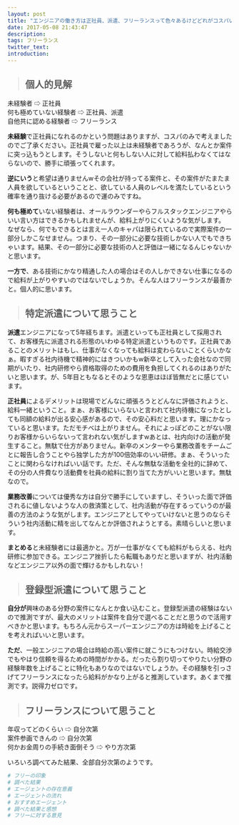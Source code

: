 ```yaml
---
layout: post
title: "エンジニアの働き方は正社員、派遣、フリーランスって色々あるけどどれがコスパいいの？"
date: 2017-05-08 21:43:47
description:
tags: フリーランス
twitter_text:
introduction:
---
```


> ## 個人的見解

未経験者 ⇨ 正社員  
何も極めていない経験者 ⇨ 正社員、派遣  
自他共に認める経験者 ⇨ フリーランス

**未経験**で正社員になれるのかという問題はありますが、コスパのみで考えましたのでご了承ください。正社員で雇った以上は未経験者であろうが、なんとか案件に突っ込もうとします。そうしないと何もしない人に対して給料払わなくてはならないので、勝手に頑張ってくれます。

**逆にいう**と希望は通りませんwその会社が持ってる案件と、その案件がたまたま人員を欲しているということと、欲している人員のレベルを満たしているという確率を通り抜ける必要があるので運のみですね。  

**何も極めて**いない経験者は、オールラウンダーやらフルスタックエンジニアやらいい言い方はできるかもしれませんが、給料上がりにくいような気がします。  
なぜなら、何でもできるとは言え一人のキャパは限られているので実際案件の一部分しかこなせません。つまり、その一部分に必要な技術しかない人でもできちゃいます。結果、その一部分に必要な技術の人と評価は一緒になるんじゃないかと思います。  

**一方で**、ある技術にかなり精通した人の場合はその人しかできない仕事になるので給料が上がりやすいのではないでしょうか。そんな人はフリーランスが最善かと。個人的に思います。

> ## 特定派遣について思うこと

**派遣**エンジニアになって5年経ちます。派遣といっても正社員として採用されて、お客様先に派遣される形態のいわゆる特定派遣というものです。正社員であることのメリットはもし、仕事がなくなっても給料は変わらないことくらいかなぁ。暇すぎる社内待機で精神的にはきついかもw新卒として入った会社なので同期がいたり、社内研修やら資格取得のための費用を負担してくれるのはありがたいと思います。が、5年目ともなるとそのような恩恵はほぼ皆無だとに感じています。

**正社員**によるデメリットは現場でどんなに頑張ろうとどんなに評価されようと、給料一緒ということ。まぁ、お客様にいらないと言われて社内待機になったとしても同額の給料が出る安心感があるので、その安心料だと思います。理にかなっていると思います。ただモチベは上がりません。それによっぽどのことがない限りお客様からいらないって言われない気がしますwあとは、社内向けの活動が発生すること。無駄で仕方がありません。新卒のメンターやら業務改善をチームごとに報告し合うことやら独学した方が100倍効率のいい研修。まぁ、そういったことに関わらなければいい話です。ただ、そんな無駄な活動を全社的に辞めて、その分の人件費なり活動費を社員の給料に割り当てた方がいいと思います。無駄なので。

**業務改善**については優秀な方は自分で勝手にしていますし、そういった面で評価されるに値しないような人の救済策として、社内活動が存在するっていうのが最善の方法のような気がします。エンジニアとしてやっていけないと思うのならそういう社内活動に精を出してなんとか評価されようとする。素晴らしいと思います。

**まとめる**と未経験者には最適かと。万が一仕事がなくても給料がもらえる、社内研修に参加できる。エンジニア挫折したら転職もありだと思いますが、社内活動などエンジニア以外の面で輝けるかもしれない！


> ## 登録型派遣について思うこと

**自分が**興味のある分野の案件になんとか食い込むこと。登録型派遣の経験はないので推測ですが、最大のメリットは案件を自分で選べることだと思うので活用すべきかと思います。もちろん元からスーパーエンジニアの方は時給を上げることを考えればいいと思います。

**ただ**、一般エンジニアの場合は時給の高い案件に就こうにもつけない。時給交渉でもやはり信頼を得るための時間がかかる。だったら割り切ってやりたい分野の経験年数を上げることに特化もありなのではないでしょうか。その経験を引っさげてフリーランスになったら給料がかなり上がると推測しています。あくまで推測です。説得力ゼロです。


> ## フリーランスについて思うこと

年収ってどのくらい ⇨ 自分次第  
案件参画できんの ⇨ 自分次第  
何かお金周りの手続き面倒そう ⇨ やり方次第  

いろいろ調べてみた結果、全部自分次第のようです。

```rb
# フリーの印象
# 調べた結果
# エージェントの存在意義
# エージェントの流れ
# おすすめエージェント
# 調べた結果と感想
# フリーに対する意見
```